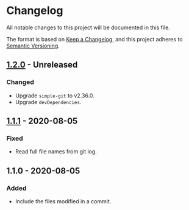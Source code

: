 # Changelog

All notable changes to this project will be documented in this file.

The format is based on [Keep a Changelog](https://keepachangelog.com/en/1.0.0/),
and this project adheres to [Semantic Versioning](https://semver.org/spec/v2.0.0.html).

## [1.2.0] - Unreleased
### Changed
- Upgrade `simple-git` to v2.36.0.
- Upgrade `devDependencies`.

## [1.1.1] - 2020-08-05
### Fixed
- Read full file names from git log.

## 1.1.0 - 2020-08-05
### Added
- Include the files modified in a commit.

[1.2.0]: https://github.com/gatsbyjs/gatsby-starter-default/compare/v1.1.1...HEAD
[1.1.1]: https://github.com/gatsbyjs/gatsby-starter-default/compare/v1.1.0...v1.1.1
